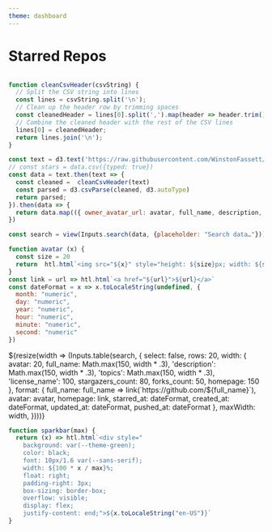 ```yaml
---
theme: dashboard
---
```


# Starred Repos


```js

function cleanCsvHeader(csvString) {
  // Split the CSV string into lines
  const lines = csvString.split('\n');
  // Clean up the header row by trimming spaces
  const cleanedHeader = lines[0].split(',').map(header => header.trim()).join(',');
  // Combine the cleaned header with the rest of the CSV lines
  lines[0] = cleanedHeader;
  return lines.join('\n');
}

const text = d3.text('https://raw.githubusercontent.com/WinstonFassett/stars/main/stars.csv')
// const stars = data.csv({typed: true})
const data = text.then(text => {
  const cleaned =  cleanCsvHeader(text)
  const parsed = d3.csvParse(cleaned, d3.autoType)
  return parsed;
}).then(data => {
  return data.map(({ owner_avatar_url: avatar, full_name, description, stargazers_count, language, license_name, topics, homepage, starred_at, ...rest  }) => ({ avatar, full_name, description, stargazers_count, language, license_name, topics, homepage, starred_at, ...rest  }))
})


```

```js
const search = view(Inputs.search(data, {placeholder: "Search data…"}));

function avatar (x) {
  const size = 20
  return  htl.html`<img src="${x}" style="height: ${size}px; width: ${size}px;" />`
}
const link = url => htl.html`<a href="${url}">${url}</a>`
const dateFormat = x => x.toLocaleString(undefined, {
  month: "numeric",
  day: "numeric",
  year: "numeric",
  hour: "numeric", 
  minute: "numeric", 
  second: "numeric"
})
```


<div class="grid grid-cols-1">
  <div class="card">${resize(width => (Inputs.table(search, { 
    select: false,
    rows: 20,
    width: {
      avatar: 20,
      full_name: Math.max(150, width * .3),
      'description': Math.max(150, width * .3),
      'topics': Math.max(150, width * .3),
      'license_name': 100,
      stargazers_count: 80,
      forks_count: 50,
      homepage: 150
    }, 
    format: {
      full_name: full_name => link(`https://github.com/${full_name}`),
      avatar: avatar,
      homepage: link,
      starred_at: dateFormat,
      created_at: dateFormat,
      updated_at: dateFormat,
      pushed_at: dateFormat
    },
    maxWidth: width,  })))}</div>
</div>


```js
function sparkbar(max) {
  return (x) => htl.html`<div style="
    background: var(--theme-green);
    color: black;
    font: 10px/1.6 var(--sans-serif);
    width: ${100 * x / max}%;
    float: right;
    padding-right: 3px;
    box-sizing: border-box;
    overflow: visible;
    display: flex;
    justify-content: end;">${x.toLocaleString("en-US")}`
}
```

<!-- ## Raw Data 
```js
display(search)
``` -->